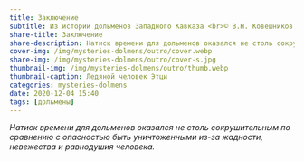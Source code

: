 ```yaml
---
title: Заключение
subtitle: Из истории дольменов Западного Кавказа <br>© В.Н. Ковешников
share-title: Заключение
share-description: Натиск времени для дольменов оказался не столь сокрушительным по сравнению с опасностью быть уничтоженными из-за жадности, невежества и равнодушия человека.
cover-img: /img/mysteries-dolmens/outro/cover.webp
share-img: /img/mysteries-dolmens/outro/cover-s.jpg
thumbnail-img: /img/mysteries-dolmens/outro/thumb.webp
thumbnail-caption: Ледяной человек Этци
categories: mysteries-dolmens
date: 2020-12-04 15:40
tags: [дольмены]
---
```

_Натиск времени для дольменов оказался не столь сокрушительным по сравнению с опасностью быть уничтоженными из-за жадности, невежества и равнодушия человека._
